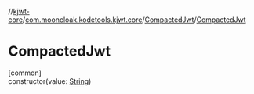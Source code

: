 //[kjwt-core](../../../index.md)/[com.mooncloak.kodetools.kjwt.core](../index.md)/[CompactedJwt](index.md)/[CompactedJwt](-compacted-jwt.md)

# CompactedJwt

[common]\
constructor(value: [String](https://kotlinlang.org/api/latest/jvm/stdlib/kotlin/-string/index.html))
